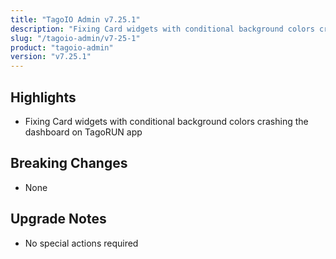 ```yaml
---
title: "TagoIO Admin v7.25.1"
description: "Fixing Card widgets with conditional background colors crashing the dashboard on TagoRUN app"
slug: "/tagoio-admin/v7-25-1"
product: "tagoio-admin"
version: "v7.25.1"
---
```


## Highlights

- Fixing Card widgets with conditional background colors crashing the dashboard on TagoRUN app

## Breaking Changes

- None

## Upgrade Notes

- No special actions required

